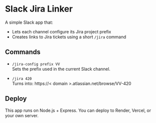 # Slack Jira Linker

A simple Slack app that:
- Lets each channel configure its Jira project prefix
- Creates links to Jira tickets using a short `/jira` command

## Commands

- `/jira-config prefix VV`  
  Sets the prefix used in the current Slack channel.

- `/jira 420`  
  Turns into: https://< domain >.atlassian.net/browse/VV-420

## Deploy

This app runs on Node.js + Express. You can deploy to Render, Vercel, or your own server.
